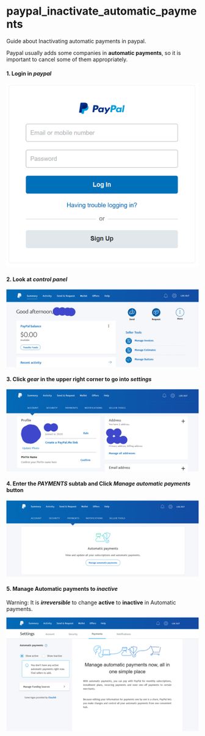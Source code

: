 # paypal_inactivate_automatic_payments
Guide about Inactivating  automatic payments in paypal.

Paypal usually adds some companies in **automatic payments**, so it is important to cancel some of them appropriately.

#### 1. Login in *paypal*

![Login in Paypal](/images/Login.png)

#### 2. Look at *control panel*

![Control Panel](/images/Panel.png)

#### 3. Click *gear* in the upper right corner to go into *settings*

![Settings Panel](/images/Settings.png)

#### 4. Enter the *PAYMENTS* subtab and Click *Manage automatic payments* button

![PAYMENTS](/images/Payments.png)

#### 5. Manage Automatic payments to *inactive*

Warning: It is ***irreversible*** to change **active** to **inactive** in Automatic payments.

![Inactive](/images/Automatic_payments.png)
